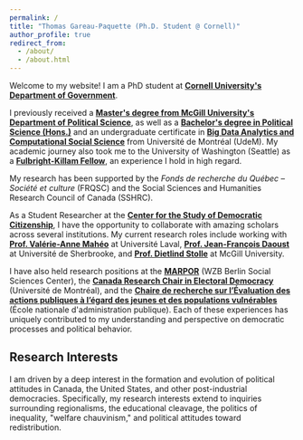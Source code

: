 ```yaml
---
permalink: /
title: "Thomas Gareau-Paquette (Ph.D. Student @ Cornell)"
author_profile: true
redirect_from: 
  - /about/
  - /about.html
---
```


Welcome to my website! I am a PhD student at **[Cornell University's Department of Government](https://government.cornell.edu/)**.

I previously received a **[Master's degree from McGill University's Department of Political Science](https://www.mcgill.ca/politicalscience/grad/admissions/ma)**, as well as a **[Bachelor's degree in Political Science (Hons.)](https://pol.umontreal.ca/programmes-cours/premier-cycle/baccalaureat-science-politique/)** and an undergraduate certificate in **[Big Data Analytics and Computational Social Science](https://admission.umontreal.ca/programmes/microprogramme-de-1er-cycle-en-analyse-des-megadonnees-en-sciences-humaines-et-sociales/)** from Université de Montréal (UdeM). My academic journey also took me to the University of Washington (Seattle) as a **[Fulbright-Killam Fellow](https://www.fulbright.ca/programs/killam-fellowships/canadians/recent-award-recipients)**, an experience I hold in high regard.

My research has been supported by the *Fonds de recherche du Québec – Société et culture* (FRQSC) and the Social Sciences and Humanities Research Council of Canada (SSHRC).


As a Student Researcher at the **[Center for the Study of Democratic Citizenship](https://csdc-cecd.ca/fr/members/students-fr/?studentid=506)**, I have the opportunity to collaborate with amazing scholars across several institutions. My current research roles include working with **[Prof. Valérie-Anne Mahéo](https://www.fss.ulaval.ca/notre-faculte/repertoire-du-personnel/valerie-anne-maheo)** at Université Laval, **[Prof. Jean-François Daoust](https://www.usherbrooke.ca/politique-appliquee/ecole/personnel/personnel-enseignant/jean-francois-daoust)** at Université de Sherbrooke, and **[Prof. Dietlind Stolle](https://www.mcgill.ca/politicalscience/dietlind-stolle)** at McGill University.

I have also held research positions at the **[MARPOR](https://manifesto-project.wzb.eu/)** (WZB Berlin Social Sciences Center), the **[Canada Research Chair in Electoral Democracy](https://www.chairedemocratie.com/)** (Université de Montréal), and the **[Chaire de recherche sur l’Évaluation des actions publiques à l’égard des jeunes et des populations vulnérables](http://crevaj.ca/)** (École nationale d'administration publique). Each of these experiences has uniquely contributed to my understanding and perspective on democratic processes and political behavior.

## Research Interests

I am driven by a deep interest in the formation and evolution of political attitudes in Canada, the United States, and other post-industrial democracies. Specifically, my research interests extend to inquiries surrounding regionalisms, the educational cleavage, the politics of inequality, "welfare chauvinism," and political attitudes toward redistribution.
